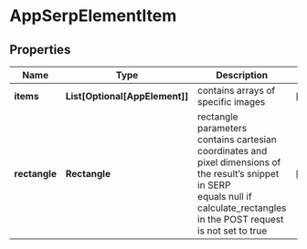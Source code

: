 # AppSerpElementItem


## Properties

| Name | Type | Description | Notes |
|------------ | ------------- | ------------- | -------------|
**items** | **List[Optional[AppElement]]** | contains arrays of specific images |[optional]|
**rectangle** | **Rectangle** | rectangle parameters<br>contains cartesian coordinates and pixel dimensions of the result’s snippet in SERP<br>equals null if calculate_rectangles in the POST request is not set to true |[optional]|